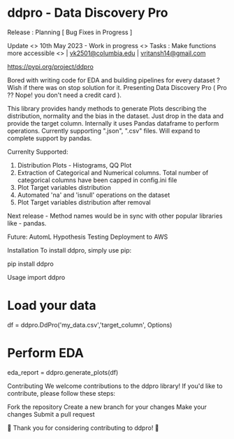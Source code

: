 <h1> ddpro - Data Discovery Pro </h1>

Release : Planning [ Bug Fixes in Progress ]

Update <>  10th May 2023 - Work in progress <> Tasks : Make functions more accessible <>  | vk2501@columbia.edu | vritansh14@gmail.com

https://pypi.org/project/ddpro

Bored with writing code for EDA and building pipelines for every dataset ? Wish if there was on stop solution for it. Presenting Data Discovery Pro ( Pro ?? Nope!  you don't need a credit card  ). 

This library provides handy methods to generate Plots describing the distribution, normality and the bias in the dataset. Just drop in the data and provide the target column. Internally it uses Pandas dataframe to perform operations. Currently supporting ".json", ".csv" files. Will expand to complete support by pandas.

Currenlty Supported:
1. Distribution Plots - Histograms, QQ Plot
2. Extraction of Categorical and Numerical columns. Total number of categorical columns have been capped in config.ini file
3. Plot Target variables distribution
4. Automated 'na' and 'isnull' operations on the dataset
5. Plot Target variables distribution after removal 

Next release - Method names would be in sync with other popular libraries like - pandas. 

Future:
AutomL
Hypothesis Testing
Deployment to AWS 

Installation
To install ddpro, simply use pip:

pip install ddpro

Usage
import ddpro

# Load your data
df = ddpro.DdPro('my_data.csv','target_column', Options)

# Perform EDA
eda_report = ddpro.generate_plots(df)


Contributing
We welcome contributions to the ddpro library! If you'd like to contribute, please follow these steps:

Fork the repository
Create a new branch for your changes
Make your changes
Submit a pull request

🙌 Thank you for considering contributing to ddpro! 🙌
